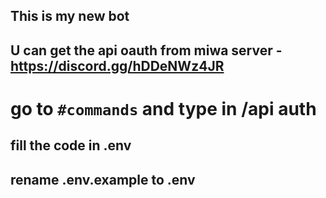 ## This is my new bot

## U can get the api oauth from miwa server  - https://discord.gg/hDDeNWz4JR

# go to `#commands` and type in /api auth

## fill the code in .env

## rename .env.example to .env